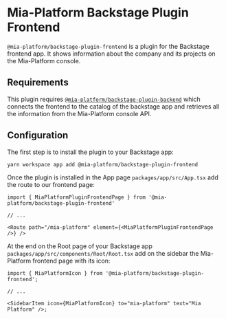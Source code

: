 # Mia-Platform Backstage Plugin Frontend

`@mia-platform/backstage-plugin-frontend` is a plugin for the Backstage frontend app. It shows information about the company and its projects on the Mia-Platform console.

## Requirements

This plugin requires [`@mia-platform/backstage-plugin-backend`](https://github.com/mia-platform/backstage-plugin/blob/main/packages/plugin-backend/README.md) which connects the frontend to the catalog of the backstage app and retrieves all the information from the Mia-Platform console API.

## Configuration

The first step is to install the plugin to your Backstage app:

```sh
yarn workspace app add @mia-platform/backstage-plugin-frontend
```

Once the plugin is installed in the App page `packages/app/src/App.tsx` add the route to our frontend page:

```tsx
import { MiaPlatformPluginFrontendPage } from '@mia-platform/backstage-plugin-frontend'

// ...

<Route path="/mia-platform" element={<MiaPlatformPluginFrontendPage />} />
```

At the end on the Root page of your Backstage app `packages/app/src/components/Root/Root.tsx` add on the sidebar the Mia-Platform frontend page with its icon:

```tsx
import { MiaPlatformIcon } from '@mia-platform/backstage-plugin-frontend';

// ...

<SidebarItem icon={MiaPlatformIcon} to="mia-platform" text="Mia Platform" />;
```
